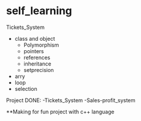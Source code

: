 # self_learning
Tickets_System
  - class and object
    - Polymorphism
    - pointers
    - references
    - inheritance
    - setprecision
  - arry
  - loop
  - selection

Project DONE:
-Tickets_System
-Sales-profit_system

**Making for fun project with c++ language
